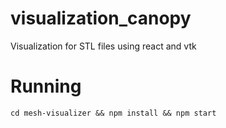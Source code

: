 # visualization_canopy
Visualization for STL files using react and vtk

# Running
`cd mesh-visualizer && npm install && npm start`